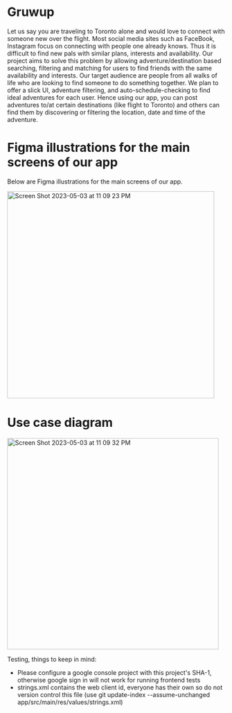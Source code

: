 # Gruwup

Let us say you are traveling to Toronto alone and would love to connect with someone new over
the flight. Most social media sites such as FaceBook, Instagram focus on connecting with
people one already knows. Thus it is difficult to find new pals with similar plans, interests and
availability. Our project aims to solve this problem by allowing adventure/destination based
searching, filtering and matching for users to find friends with the same availability and interests.
Our target audience are people from all walks of life who are looking to find someone to do
something together. We plan to offer a slick UI, adventure filtering, and auto-schedule-checking
to find ideal adventures for each user. Hence using our app, you can post adventures to/at
certain destinations (like flight to Toronto) and others can find them by discovering or filtering the
location, date and time of the adventure.

# Figma illustrations for the main screens of our app

Below are Figma illustrations for the main screens of our app.

<img width="478" alt="Screen Shot 2023-05-03 at 11 09 23 PM" src="https://user-images.githubusercontent.com/70575969/236124485-f5c678a0-4e0f-497d-8cf9-36980e93a98e.png">


# Use case diagram 

<img width="488" alt="Screen Shot 2023-05-03 at 11 09 32 PM" src="https://user-images.githubusercontent.com/70575969/236124502-9d8f0672-0809-44d0-8693-736c71475659.png">





Testing, things to keep in mind:
- Please configure a google console project with this project's SHA-1, otherwise google sign in will not work for running frontend tests
- strings.xml contains the web client id, everyone has their own so do not version control this file (use git update-index --assume-unchanged app/src/main/res/values/strings.xml)
